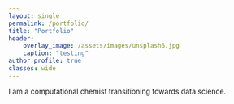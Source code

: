 ```yaml
---
layout: single
permalink: /portfolio/
title: "Portfolio"
header:
    overlay_image: /assets/images/unsplash6.jpg
    caption: "testing"
author_profile: true
classes: wide
---
```


I am a computational chemist transitioning towards data science. 
